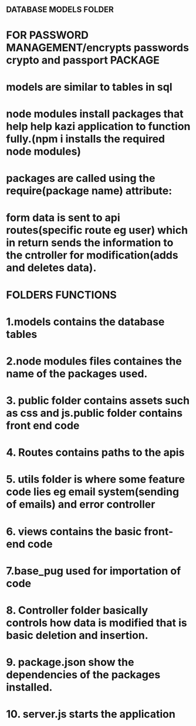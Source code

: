 ## DATABASE MODELS FOLDER

# FOR PASSWORD MANAGEMENT/encrypts passwords crypto and passport PACKAGE

# models are similar to tables in sql

# node modules install packages that help help kazi application to function fully.(npm i installs the required node modules)

# packages are called using the require(package name) attribute:

# form data is sent to api routes(specific route eg user) which in return sends the information to the cntroller for modification(adds and deletes data).

# FOLDERS FUNCTIONS

# 1.models contains the database tables

# 2.node modules files containes the name of the packages used.

# 3. public folder contains assets such as css and js.public folder contains front end code

# 4. Routes contains paths to the apis

# 5. utils folder is where some feature code lies eg email system(sending of emails) and error controller

# 6. views contains the basic front-end code

# 7.base_pug used for importation of code

# 8. Controller folder basically controls how data is modified that is basic deletion and insertion.

# 9. package.json show the dependencies of the packages installed.

# 10. server.js starts the application
